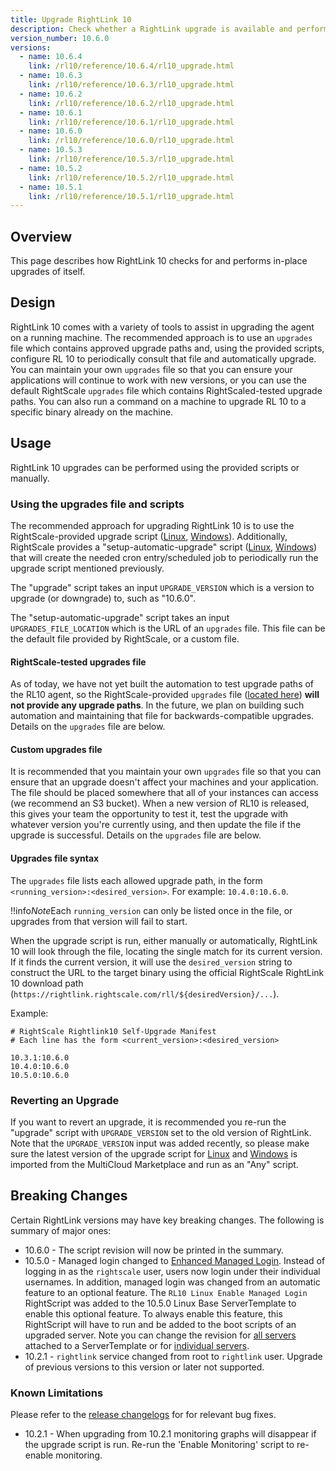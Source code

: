 ```yaml
---
title: Upgrade RightLink 10
description: Check whether a RightLink upgrade is available and perform the upgrade.
version_number: 10.6.0
versions:
  - name: 10.6.4
    link: /rl10/reference/10.6.4/rl10_upgrade.html
  - name: 10.6.3
    link: /rl10/reference/10.6.3/rl10_upgrade.html
  - name: 10.6.2
    link: /rl10/reference/10.6.2/rl10_upgrade.html
  - name: 10.6.1
    link: /rl10/reference/10.6.1/rl10_upgrade.html
  - name: 10.6.0
    link: /rl10/reference/10.6.0/rl10_upgrade.html
  - name: 10.5.3
    link: /rl10/reference/10.5.3/rl10_upgrade.html
  - name: 10.5.2
    link: /rl10/reference/10.5.2/rl10_upgrade.html
  - name: 10.5.1
    link: /rl10/reference/10.5.1/rl10_upgrade.html
---
```


## Overview

This page describes how RightLink 10 checks for and performs in-place upgrades of itself.

## Design

RightLink 10 comes with a variety of tools to assist in upgrading the agent on a running machine. The recommended approach is to use an `upgrades` file which contains approved upgrade paths and, using the provided scripts, configure RL 10 to periodically consult that file and automatically upgrade. You can maintain your own `upgrades` file so that you can ensure your applications will continue to work with new versions, or you can use the default RightScale `upgrades` file which contains RightScaled-tested upgrade paths. You can also run a command on a machine to upgrade RL 10 to a specific binary already on the machine.

## Usage

RightLink 10 upgrades can be performed using the provided scripts or manually.

### Using the upgrades file and scripts

The recommended approach for upgrading RightLink 10 is to use the RightScale-provided upgrade script ([Linux](https://github.com/rightscale/rightlink_scripts/blob/master/rll/upgrade.sh), [Windows](https://github.com/rightscale/rightlink_scripts/blob/master/rlw/upgrade.ps1)). Additionally, RightScale provides a "setup-automatic-upgrade" script ([Linux](https://github.com/rightscale/rightlink_scripts/blob/master/rll/setup-automatic-upgrade.sh), [Windows](https://github.com/rightscale/rightlink_scripts/blob/master/rlw/setup-automatic-upgrade.ps1)) that will create the needed cron entry/scheduled job to periodically run the upgrade script mentioned previously.

The "upgrade" script takes an input `UPGRADE_VERSION` which is a version to upgrade (or downgrade) to, such as "10.6.0".

The "setup-automatic-upgrade" script takes an input `UPGRADES_FILE_LOCATION` which is the URL of an `upgrades` file. This file can be the default file provided by RightScale, or a custom file.

#### RightScale-tested upgrades file

As of today, we have not yet built the automation to test upgrade paths of the RL10 agent, so the RightScale-provided `upgrades` file ([located here](https://rightlink.rightscale.com/rightlink/upgrades)) **will not provide any upgrade paths**. In the future, we plan on building such automation and maintaining that file for backwards-compatible upgrades. Details on the `upgrades` file are below.

#### Custom upgrades file

It is recommended that you maintain your own `upgrades` file so that you can ensure that an upgrade doesn't affect your machines and your application. The file should be placed somewhere that all of your instances can access (we recommend an S3 bucket). When a new version of RL10 is released, this gives your team the opportunity to test it, test the upgrade with whatever version you're currently using, and then update the file if the upgrade is successful. Details on the `upgrades` file are below.

#### Upgrades file syntax

The `upgrades` file lists each allowed upgrade path, in the form `<running_version>:<desired_version>`. For example: `10.4.0:10.6.0`. 

!!info*Note*Each `running_version` can only be listed once in the file, or upgrades from that version will fail to start.

When the upgrade script is run, either manually or automatically, RightLink 10 will look through the file, locating the single match for its current version. If it finds the current version, it will use the `desired_version` string to construct the URL to the target binary using the official RightScale RightLink 10 download path (`https://rightlink.rightscale.com/rll/${desiredVersion}/...`).

Example:

~~~ 
# RightScale Rightlink10 Self-Upgrade Manifest
# Each line has the form <current_version>:<desired_version>

10.3.1:10.6.0
10.4.0:10.6.0
10.5.0:10.6.0
~~~

### Reverting an Upgrade

If you want to revert an upgrade, it is recommended you re-run the "upgrade" script with `UPGRADE_VERSION` set to the old version of RightLink. Note that the `UPGRADE_VERSION` input was added recently, so please make sure the latest version of the upgrade script for [Linux](https://us-3.rightscale.com/library/right_scripts/RL10-Linux-Upgrade/lineage/55957) and [Windows](https://us-3.rightscale.com/library/right_scripts/RL10-Windows-Upgrade/lineage/55960) is imported from the MultiCloud Marketplace and run as an "Any" script.

## Breaking Changes

Certain RightLink versions may have key breaking changes. The following is summary of major ones:
* 10.6.0 - The script revision will now be printed in the summary.
* 10.5.0 - Managed login changed to [Enhanced Managed Login](rl10_managed_ssh_login.html). Instead of logging in as the `rightscale` user, users now login under their individual usernames. In addition, managed login was changed from an automatic feature to an optional feature. The `RL10 Linux Enable Managed Login` RightScript was added to the 10.5.0 Linux Base ServerTemplate to enable this optional feature. To always enable this feature, this RightScript will have to run and be added to the boot scripts of an upgraded server. Note you can change the revision for [all servers](/cm/dashboard/design/server_templates/servertemplates_actions.html#update-a-servertemplate-revision-on-multiple-servers) attached to a ServerTemplate or for [individual servers](/cm/management_guide/managing_active_current_servers.html#supported-modifications-for-active-servers-that-are-in-the-operational-state).
* 10.2.1 - `rightlink` service changed from root to `rightlink` user. Upgrade of previous versions to this version or later not supported.

### Known Limitations

Please refer to the [release changelogs](/rl10/releases/index.html) for for relevant bug fixes.

* 10.2.1 - When upgrading from 10.2.1 monitoring graphs will disappear if the upgrade script is run. Re-run the 'Enable Monitoring' script to re-enable monitoring.




